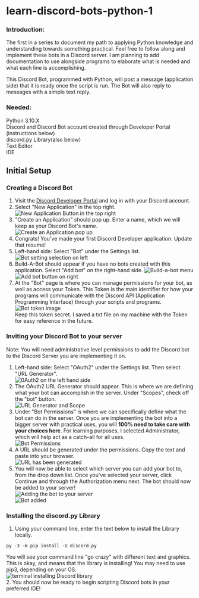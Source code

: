 # learn-discord-bots-python-1
### Introduction:

The first in a series to document my path to applying Python knowledge and understanding towards something practical. Feel free to follow along and implement these bots in a Discord server. I am planning to add documentation to use alongside programs to elaborate what is needed and what each line is accomplishing.

This Discord Bot, programmed with Python, will post a message (application side) that it is ready once the script is run. The Bot will also reply to messages with a simple text reply.

### Needed: <br/>
Python 3.10.X <br/>
Discord and Discord Bot account created through Developer Portal (instructions below) <br/>
discord.py Library(also below)</br>
Text Editor <br/>
IDE <br/>

## Initial Setup
### Creating a Discord Bot
1. Visit the [Discord Developer Portal](https://discord.com/developers/applications) and log in with your Discord account. 
2. Select "New Application" in the top right. </br>
![New Application Button in the top right](https://i.imgur.com/q80dwZa.png)
3. "Create an Application" should pop up. Enter a name, which we will keep as your Discord Bot's name. </br>
![Create an Application pop up](https://i.imgur.com/foBx65h.png)
4. Congrats! You've made your first Discord Developer application. Update that resume! </br>
5. Left-hand side: Select "Bot" under the Settings list. </br>
![Bot setting selection on left](https://i.imgur.com/qjZ18y6.png)
6. Build-A-Bot should appear if you have no bots created with this application. Select "Add bot" on the right-hand side.
![Build-a-bot menu](https://i.imgur.com/kAGkRNz.png) </br>
![Add bot button on right](https://i.imgur.com/IBvJ28m.png)
7. At the "Bot" page is where you can manage permissions for your bot, as well as access your Token. This Token is the main identifier for how your programs will communicate with the Discord API (Application Programming Interface) through your scripts and programs. </br>
![Bot token image](https://i.imgur.com/MRuujdk.png) </br>
Keep this token secret. I saved a txt file on my machine with the Token for easy reference in the future.

### Inviting your Discord Bot to your server
Note: You will need administrative level permissions to add the Discord bot to the Discord Server you are implementing it on. </br>
1. Left-hand side: Select "OAuth2" under the Settings list. Then select "URL Generator". </br>
![0Auth2 on the left hand side](https://i.imgur.com/yABhJFh.png)
2. The OAuth2 URL Generator should appear. This is where we are defining what your bot can accomplish in the server. Under "Scopes", check off the "bot" button. </br>
![URL Generator and Scope](https://i.imgur.com/sMBUlHR.png)
3. Under "Bot Permissions" is where we can specifically define what the bot can do in the server. Once you are implementing the bot into a bigger server with practical uses, you will **100% need to take care with your choices here**. For learning purposes, I selected Administrator, which will help act as a catch-all for all uses. </br>
![Bot Permissions](https://i.imgur.com/xTXpCEv.png)
4. A URL should be generated under the permissions. Copy the text and paste into your browser. </br>
![URL has been generated](https://i.imgur.com/NCyodF7.png)
5. You will now be able to select which server you can add your bot to, from the drop down list. Once you've selected your server, click Continue and through the Authorization menu next. The bot should now be added to your server! </br>
![Adding the bot to your server](https://i.imgur.com/Qavj9uW.png) </br>
![Bot added](https://i.imgur.com/AmynN5p.png)

### Installing the discord.py Library
1. Using your command line, enter the text below to install the Library locally.
```
py -3 -m pip install -U discord.py
```
You will see your command line "go crazy" with different text and graphics. This is okay, and means that the library is installing! You may need to use pip3, depending on your OS. </br>
![terminal installing Discord library](https://i.imgur.com/eX4WkCU.png) </br>
2. You should now be ready to begin scripting Discord bots in your preferred IDE!
